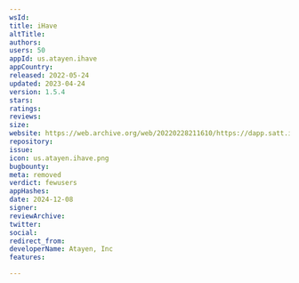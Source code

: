 ```yaml
---
wsId: 
title: iHave
altTitle: 
authors: 
users: 50
appId: us.atayen.ihave
appCountry: 
released: 2022-05-24
updated: 2023-04-24
version: 1.5.4
stars: 
ratings: 
reviews: 
size: 
website: https://web.archive.org/web/20220228211610/https://dapp.satt.io/
repository: 
issue: 
icon: us.atayen.ihave.png
bugbounty: 
meta: removed
verdict: fewusers
appHashes: 
date: 2024-12-08
signer: 
reviewArchive: 
twitter: 
social: 
redirect_from: 
developerName: Atayen, Inc
features: 

---
```


